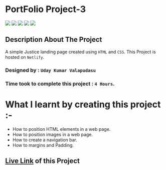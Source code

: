 # PortFolio Project-3

![](https://camo.githubusercontent.com/a4cd6b46152a184ad6569d94e3177cb20786ed6c4977a768adedd3009fc9ac5f/68747470733a2f2f696d672e736869656c64732e696f2f62616467652f2d48544d4c2d726564)
![](https://camo.githubusercontent.com/26c8d81e638f54061bc4581db2ff00975cc5b9609b816cf1ed762aeb1f1b15f1/68747470733a2f2f696d672e736869656c64732e696f2f62616467652f2d4353532d627269676874677265656e)
![](https://camo.githubusercontent.com/c880b6b4c1f29380d8525061dfac9f246f1d4a47e14bec5d8ca7a5fabe6c06b3/68747470733a2f2f696d672e736869656c64732e696f2f62616467652f2d446973706c61792d6f72616e6765)
![](https://camo.githubusercontent.com/1e9b88191750b2ee5852620cf5fa5dcbcb666bc2a5b3a6bf4af7a1aefe0204a1/68747470733a2f2f696d672e736869656c64732e696f2f62616467652f2d4d617267696e2d79656c6c6f77677265656e)
![](https://camo.githubusercontent.com/c9b36e4b37a6676a526b7e7d386b00d5a599f8167b2c0a3f52658bef96d9b8e7/68747470733a2f2f696d672e736869656c64732e696f2f62616467652f2d50616464696e672d626c7565)

## Description About The Project
A simple Justice landing page created using `HTML` and `CSS`. This Project is hosted on `Netlify`.

### Designed by : `Uday Kumar Valapudasu`

### Time took to complete this project : `4 Hours`.

# What I learnt by creating this project :-
- How to position HTML elements in a web page.
- How to position images in a web page.
- How to create a navigation bar.
- How to margins and Padding.

## [Live Link]() of this Project
